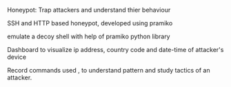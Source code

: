 Honeypot: Trap attackers and understand thier behaviour

SSH and HTTP based honeypot, developed using pramiko

emulate a decoy shell with help of pramiko python library

Dashboard to visualize ip address, country code and date-time of attacker's device

Record commands used , to understand pattern and study tactics of an attacker.



